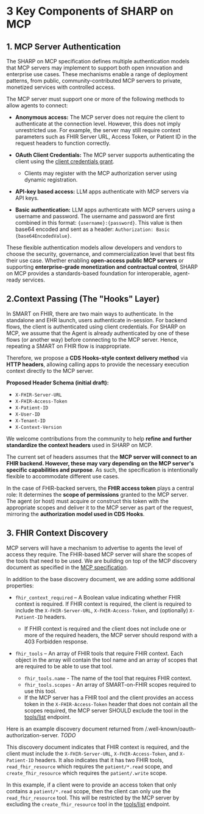 # 3 Key Components of SHARP on MCP

## 1. MCP Server Authentication

The SHARP on MCP specification defines multiple authentication models that MCP servers
may implement to support both open innovation and enterprise use cases. These mechanisms
enable a range of deployment patterns, from public, community-contributed MCP servers
to private, monetized services with controlled access.

The MCP server must support one or more of the following methods to allow agents
to connect:

-   **Anonymous access:** The MCP server does not require the client to authenticate
    at the connection level. However, this does not imply unrestricted use. For example,
    the server may still require context parameters such as FHIR Server URL, Access
    Token, or Patient ID in the request headers to function correctly.

-   **OAuth Client Credentials:** The MCP server supports authenticating the client
    using the [client credentials grant](https://datatracker.ietf.org/doc/html/draft-ietf-oauth-v2-1-12#name-client-credentials-grant).

    -   Clients may register with the MCP authorization server using dynamic registration.

-   **API-key based access:** LLM apps authenticate with MCP servers via API keys.

-   **Basic authentication:** LLM apps authenticate with MCP servers using a username
    and password. The username and password are first combined in this format: `{username}:{password}`.
    This value is then base64 encoded and sent as a header: `Authorization: Basic {base64EncodedValue}`.

These flexible authentication models allow developers and vendors to choose the
security, governance, and commercialization level that best fits their use case.
Whether enabling **open-access public MCP servers** or supporting **enterprise-grade
monetization and contractual control**, SHARP on MCP provides a standards-based
foundation for interoperable, agent-ready services.

## 2.Context Passing (The "Hooks" Layer)

In SMART on FHIR, there are two main ways to authenticate. In the standalone and
EHR launch, users authenticate in-session. For backend flows, the client is authenticated
using client credentials. For SHARP on MCP, we assume that the Agent is already
authenticated by one of these flows (or another way) before connecting to the
MCP server. Hence, repeating a SMART on FHIR flow is inappropriate.

Therefore, we propose a **CDS Hooks-style context delivery method** via **HTTP headers**,
allowing calling apps to provide the necessary execution context directly to the
MCP server.

**Proposed Header Schema (initial draft):**

-   `X-FHIR-Server-URL`
-   `X-FHIR-Access-Token`
-   `X-Patient-ID`
-   `X-User-ID`
-   `X-Tenant-ID`
-   `X-Context-Version`

We welcome contributions from the community to help **refine and further standardize
the context headers** used in SHARP on MCP.

The current set of headers assumes that the **MCP server will connect to an FHIR
backend. However, these may vary depending on the MCP server's specific capabilities
and purpose**. As such, the specification is intentionally flexible to accommodate
different use cases.

In the case of FHIR-backed servers, the **FHIR access token** plays a central role:
It determines the **scope of permissions** granted to the MCP server. The agent
(or host) must acquire or construct this token with the appropriate scopes and deliver
it to the MCP server as part of the request, mirroring the **authorization model
used in CDS Hooks**.

## 3. FHIR Context Discovery

MCP servers will have a mechanism to advertise to agents the level of access they
require. The FHIR-based MCP server will share the scopes of the tools that need
to be used. We are building on top of the MCP discovery document as specified in
the [MCP specification](https://modelcontextprotocol.io/specification/2025-03-26/basic/authorization#2-3-server-metadata-discovery).

In addition to the base discovery document, we are adding some additional properties:

-   `fhir_context_required` – A Boolean value indicating whether FHIR context is required.
    If FHIR context is required, the client is required to include the `X-FHIR-Server-URL`,
    `X-FHIR-Access-Token`, and (optionally) `X-Patient-ID` headers.

    -   If FHIR context is required and the client does not include one or more of the
        required headers, the MCP server should respond with a 403 Forbidden response.

-   `fhir_tools` – An array of FHIR tools that require FHIR context. Each object in
    the array will contain the tool name and an array of scopes that are required to
    be able to use that tool.

    -   `fhir_tools.name` - The name of the tool that requires FHIR context.
    -   `fhir_tools.scopes` - An array of SMART-on-FHIR scopes required to use this tool.
    -   If the MCP server has a FHIR tool and the client provides an access token in
        the `X-FHIR-Access-Token` header that does not contain all the scopes required,
        the MCP server SHOULD exclude the tool in the [tools/list](https://modelcontextprotocol.io/specification/2025-03-26/server/tools#listing-tools)
        endpoint.

Here is an example discovery document returned from /.well-known/oauth-authorization-server.
_TODO_

This discovery document indicates that FHIR context is required, and the client
must include the `X-FHIR-Server-URL`, `X-FHIR-Access-Token`, and `X-Patient-ID`
headers. It also indicates that it has two FHIR tools, `read_fhir_resource` which
requires the `patient/*.read` scope, and `create_fhir_resource` which requires the
`patient/.write` scope.

In this example, if a client were to provide an access token that only contains
a `patient/*.read` scope, then the client can only use the `read_fhir_resource`
tool. This will be restricted by the MCP server by excluding the `create_fhir_resource`
tool in the [tools/list](https://modelcontextprotocol.io/specification/2025-03-26/server/tools#listing-tools)
endpoint.
